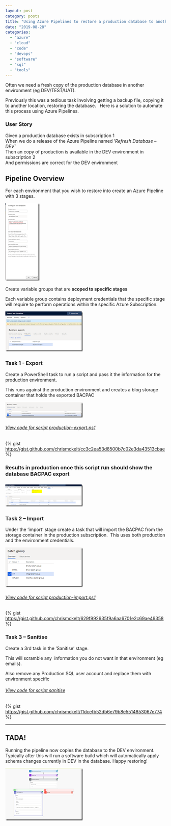 ```yaml
---
layout: post
category: posts
title: "Using Azure Pipelines to restore a production database to another environment"
date: "2019-08-28"
categories: 
  - "azure"
  - "cloud"
  - "code"
  - "devops"
  - "software"
  - "sql"
  - "tools"
---
```


Often we need a fresh copy of the production database in another environment (eg DEV/TEST/UAT). 

Previously this was a tedious task involving getting a backup file, copying it to another location, restoring the database.   Here is a solution to automate this process using Azure Pipelines.

### User Story

Given a production database exists in subscription 1  
When we do a release of the Azure Pipeline named ‘_Refresh Database – DEV’_  
Then an copy of production is available in the DEV environment in subscription 2  
And permissions are correct for the DEV environment

## Pipeline Overview

For each environment that you wish to restore into create an Azure Pipeline with 3 stages.

[![image](images/image_thumb-7.png "image")](http://blog.mckelt.com/wp-content/uploads/2019/08/image-7.png)

Create variable groups that are **scoped to specific stages**

Each variable group contains deployment credentials that the specific stage will require to perform operations within the specific Azure Subscription.

[![image](images/image_thumb-8.png "image")](http://blog.mckelt.com/wp-content/uploads/2019/08/image-8.png)

### Task 1 - Export

Create a PowerShell task to run a script and pass it the information for the production environment.

This runs against the production environment and creates a blog storage container that holds the exported BACPAC

[![image](images/image_thumb-9.png "image")](http://blog.mckelt.com/wp-content/uploads/2019/08/image-9.png)

###### [View code for script production-export.ps1](https://gist.github.com/chrismckelt/cc3c2ea53d8500b7c02e3da43513cbae)

{% gist https://gist.github.com/chrismckelt/cc3c2ea53d8500b7c02e3da43513cbae %}

<script src="https://gist.github.com/chrismckelt/cc3c2ea53d8500b7c02e3da43513cbae.js"></script>

### Results in production once this script run should show the database BACPAC export

### [![image](images/image_thumb-10.png "image")](http://blog.mckelt.com/wp-content/uploads/2019/08/image-10.png)

### Task 2 – Import

Under the ‘import’ stage create a task that will import the BACPAC from the storage container in the production subscription.  This uses both production and the environment credentials.

[![image](images/image_thumb-11.png "image")](http://blog.mckelt.com/wp-content/uploads/2019/08/image-11.png)

###### [View code for script production-import.ps1](https://gist.github.com/chrismckelt/629f992935f9a6aa6701e2c69ae49358)

{% gist https://gist.github.com/chrismckelt/629f992935f9a6aa6701e2c69ae49358 %}

<script src="https://gist.github.com/chrismckelt/629f992935f9a6aa6701e2c69ae49358.js"></script>

### Task 3 – Sanitise

Create a 3rd task in the ‘Sanitise’ stage. 

This will scramble any  information you do not want in that environment (eg emails).

Also remove any Production SQL user account and replace them with environment specific

###### [View code for script sanitise](https://gist.github.com/chrismckelt/f1dcefb52db6e79b8e5514853067e774)

{% gist https://gist.github.com/chrismckelt/f1dcefb52db6e79b8e5514853067e774 %}

<script src="https://gist.github.com/chrismckelt/f1dcefb52db6e79b8e5514853067e774.js"></script>

* * *

## TADA!

Running the pipeline now copies the database to the DEV environment. Typically after this will run a software build which will automatically apply schema changes currently in DEV in the database. Happy restoring!

[![image](images/image_thumb-13.png "image")](http://blog.mckelt.com/wp-content/uploads/2019/08/image-13.png)
